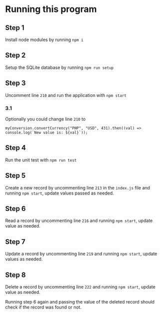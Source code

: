 # Running this program

## Step 1
Install node modules by running `npm i`

## Step 2
Setup the SQLite database by running `npm run setup`

## Step 3
Uncomment line `210` and run the application with `npm start`

### 3.1
Optionally you could change line `210` to 
```
myConversion.convertCurrency("PHP", "USD", 431).then((val) => console.log(`New value is: ${val}`));
```

## Step 4
Run the unit test with `npm run test`


## Step 5
Create a new record by uncommenting line `213` in the `index.js` file and running `npm start`, update values passed as needed.

## Step 6
Read a record by uncommenting line `216` and running `npm start`, update value as needed.

## Step 7
Update a record by uncommenting line `219` and running `npm start`, update values as needed.

## Step 8
Delete a record by uncommenting line `222` and running `npm start`, update value as needed.

Running step 6 again and passing the value of the deleted record should check if the record was found or not.